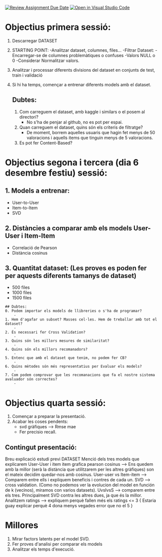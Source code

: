 [![Review Assignment Due Date](https://classroom.github.com/assets/deadline-readme-button-22041afd0340ce965d47ae6ef1cefeee28c7c493a6346c4f15d667ab976d596c.svg)](https://classroom.github.com/a/USx538Ll)
[![Open in Visual Studio Code](https://classroom.github.com/assets/open-in-vscode-2e0aaae1b6195c2367325f4f02e2d04e9abb55f0b24a779b69b11b9e10269abc.svg)](https://classroom.github.com/online_ide?assignment_repo_id=17282122&assignment_repo_type=AssignmentRepo)


# Objectius primera sessió:
1. Descarregar DATASET
2. STARTING POINT:
    -Analitzar dataset, columnes, files...
    -Filtrar Dataset:
        -Encarregar-se de columnes problemàtiques o confuses
        -Valors NULL o 0
        -Considerar Normalitzar valors.

3. Analitzar i processar diferents divisions del dataset en conjunts de test, train i validació
4. Si hi ha temps, començar a entrenar diferents models amb el dataset.

    ## Dubtes:
    1. Com carreguem el dataset, amb kaggle i similars o el posem al directori?
        - No s'ha de penjar al github, no es pot per espai.
    2. Quan carreguem el dataset, quins són els criteris de filtratge?
        - De moment, borrem aquelles usuaris que hagin fet menys de 50 valoracions i aquells items que tinguin menys de 5 valoracions.
    3. Es pot fer Content-Based?

# Objectius segona i tercera (dia 6 desembre festiu) sessió:
## 1. Models a entrenar:
   - User-to-User
   - Item-to-Item
   - SVD

## 2. Distàncies a comparar amb els models User-User i Item-Item
   -  Correlació de Pearson
   -  Distància cosinus

## 3. Quantitat dataset: (Les proves es poden fer per aquests diferents tamanys de dataset)
   - 500 files
   - 1000 files
   - 1500 files

    ## Dubtes:
    0. Podem importar els models de llibreries o s'ha de programar?
        - 
    1. Hem d'agafar un subset? Masses cel·les. Hem de treballar amb tot el dataset? 
        - 
    2. És necessari fer Cross Validation?
        - 
    3. Quins són les millors mesures de similaritat?
        - 
    4. Quins són els millors recomanadors?
        - 
    5. Entenc que amb el dataset que tenim, no podem fer CB?
        - 
    6. Quins mètodes són més representatius per Evaluar els models?
        - 
    7. Com podem comprovar que les recomanacions que fa el nostre sistema avaluador són correctes?
        - 

# Objectius quarta sessió:
1. Començar a preparar la presentació.
2. Acabar les coses pendents:
   - svd gràfiques --> Rmse mae
   - Fer precisio recall. 

## Contingut presentació:
Breu explicació estudi previ DATASET
Menció dels tres models que explicarem
User-User i item item grafica pearson cosinus --> Ens quedem amb la millor (serà la distància que utilitzarem per les altres gràfiques)
    son el mateix decidim quedar-nos amb cosinus.
User-user vs Item-item --> Comparem entre ells i expliquem beneficis i contres de cada un.
SVD --> cross validation. (Como no podemos ver la evolucion del model en función de k (vecinos), miramos con varios datasets).
UvsIvsS --> comparem entre els tres. Principalment SVD contra les altres dues, ja que és la millor.
Analitzem ratings --> expliquem perquè fallen més els ratings <= 3 {
    Estaria guay explicar perquè 4 dona menys vegades error que no el 5
}

# Millores
1. Mirar factors latents per el model SVD. 
2. Fer proves d'analisi per comparar els models
3. Analitzar els temps d'execució.




